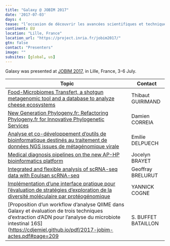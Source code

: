 ```yaml
---
title: "Galaxy @ JOBIM 2017"
date: '2017-07-03'
days: 4
tease: "l’occasion de découvrir les avancées scientifiques et techniques en analyse, comparaison et exploitation des données biologiques"
continent: EU
location: "Lille, France"
location_url: "https://project.inria.fr/jobim2017/"
gtn: false
contact: "Presenters"
image: ""
subsites: [global, us]
---
```


Galaxy was presented at [JOBIM 2017](https://project.inria.fr/jobim2017/), in Lille, France, 3-6 July.

| Topic | Contact |
| ---- | ---- |
| [Food-Microbiomes Transfert, a shotgun metagenomic tool and a database to analyze cheese ecosystems ](https://cdjemiel.github.io/pdf/2017-jobim-actes.pdf#page=25) | Thibaut GUIRIMAND |
| [New Generation Phylogeny.fr: Refactoring Phylogeny.fr for Innovative Phylogenetic Services](https://cdjemiel.github.io/pdf/2017-jobim-actes.pdf#page=63) | Damien ​CORREIA |
| [Analyse et co-développement d’outils de bioinformatique destinés au traitement de données NGS issues de métagénomique virale](https://cdjemiel.github.io/pdf/2017-jobim-actes.pdf#page=116) | Emilie DELPUECH |
| [Medical diagnosis pipelines on the new AP-HP bioinformatics platform](https://cdjemiel.github.io/pdf/2017-jobim-actes.pdf#page=162) | Jocelyn BRAYET |
| [Integrated and flexible analysis of scRNA-seq data with Eoulsan scRNA-seq](https://cdjemiel.github.io/pdf/2017-jobim-actes.pdf#page=148) |Geoffray BRELURUT |
| [Implémentation d’une interface pratique pour l’évaluation de stratégies d’exploration de la diversité moléculaire par protéogénomique](https://cdjemiel.github.io/pdf/2017-jobim-actes.pdf#page=168) | YANNICK COGNE |
| [Proposition d’un workflow d’analyse QIIME dans Galaxy et évaluation de trois techniques d’extraction d’ADN pour l’analyse du microbiote intestinal 16S](https://cdjemiel.github.io/pdf/2017-jobim-actes.pdf#page=209 | S. BUFFET BATAILLON |
